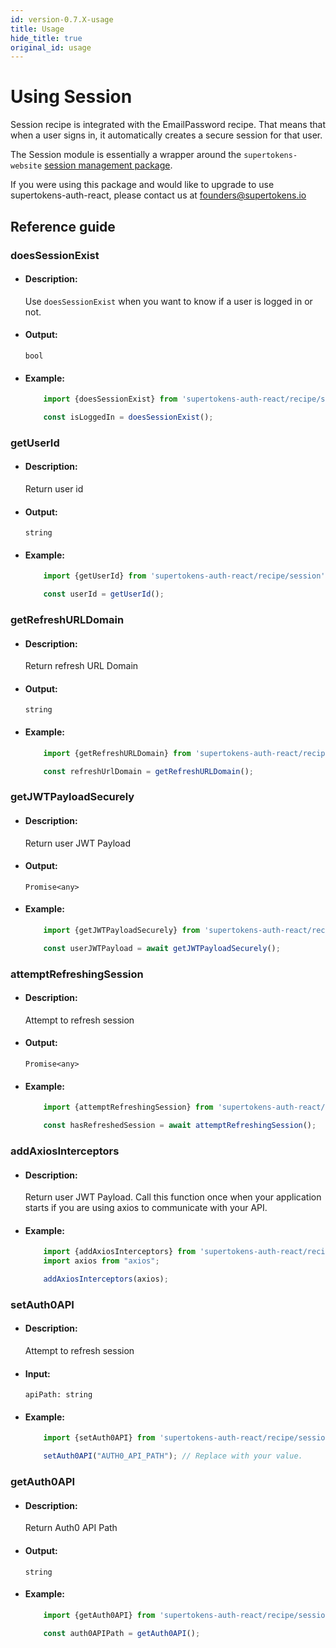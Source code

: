 ```yaml
---
id: version-0.7.X-usage
title: Usage
hide_title: true
original_id: usage
---
```


# Using Session

Session recipe is integrated with the EmailPassword recipe. That means that when a user signs in, it automatically creates a secure session for that user.

The Session module is essentially a wrapper around the `supertokens-website` [session management package](/docs/website/installation).

If you were using this package and would like to upgrade to use supertokens-auth-react, please contact us at [founders@supertokens.io](mailto:founders@supertokens.io)


## Reference guide


### doesSessionExist

- #### Description:

    Use `doesSessionExist` when you want to know if a user is logged in or not.

- #### Output:

    `bool`

- #### Example:

    ```js
        import {doesSessionExist} from 'supertokens-auth-react/recipe/session';

        const isLoggedIn = doesSessionExist();
    ```


### getUserId

- #### Description:

    Return user id

- #### Output:

    `string`

- #### Example:

    ```js
        import {getUserId} from 'supertokens-auth-react/recipe/session';

        const userId = getUserId();
    ```



### getRefreshURLDomain

- #### Description:

    Return refresh URL Domain

- #### Output:

    `string`

- #### Example:

    ```js
        import {getRefreshURLDomain} from 'supertokens-auth-react/recipe/session';

        const refreshUrlDomain = getRefreshURLDomain();
    ```

### getJWTPayloadSecurely

- #### Description:

    Return user JWT Payload

- #### Output:

    `Promise<any>`

- #### Example:

    ```js
        import {getJWTPayloadSecurely} from 'supertokens-auth-react/recipe/session';

        const userJWTPayload = await getJWTPayloadSecurely();
    ```

### attemptRefreshingSession

- #### Description:

    Attempt to refresh session

- #### Output:

    `Promise<any>`

- #### Example:

    ```js
        import {attemptRefreshingSession} from 'supertokens-auth-react/recipe/session';

        const hasRefreshedSession = await attemptRefreshingSession();
    ```



### addAxiosInterceptors

- #### Description:

    Return user JWT Payload. Call this function once when your application starts if you are using axios to communicate with your API.

- #### Example:

    ```js
        import {addAxiosInterceptors} from 'supertokens-auth-react/recipe/session';
        import axios from "axios";

        addAxiosInterceptors(axios);
    ```

### setAuth0API

- #### Description:

    Attempt to refresh session

- #### Input:

    `apiPath: string`

- #### Example:

    ```js
        import {setAuth0API} from 'supertokens-auth-react/recipe/session';

        setAuth0API("AUTH0_API_PATH"); // Replace with your value.
    ```


### getAuth0API

- #### Description:

    Return Auth0 API Path

- #### Output:

    `string`

- #### Example:

    ```js
        import {getAuth0API} from 'supertokens-auth-react/recipe/session';

        const auth0APIPath = getAuth0API();
    ```